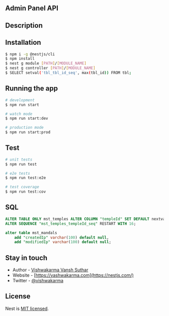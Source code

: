 ﻿## Admin Panel API


## Description


## Installation

```bash
$ npm i -g @nestjs/cli
$ npm install
$ nest g module [PATH]/[MODULE_NAME]
$ nest g controller [PATH]/[MODULE_NAME]
$ SELECT setval('tbl_tbl_id_seq', max(tbl_id)) FROM tbl;
```

## Running the app

```bash
# development
$ npm run start

# watch mode
$ npm run start:dev

# production mode
$ npm run start:prod
```

## Test

```bash
# unit tests
$ npm run test

# e2e tests
$ npm run test:e2e

# test coverage
$ npm run test:cov
```

## SQL
```sql
ALTER TABLE ONLY mst_temples ALTER COLUMN "templeId" SET DEFAULT nextval('"mst_temples_templeId_seq"'::regclass);
ALTER SEQUENCE "mst_temples_templeId_seq" RESTART WITH 16;

alter table mst_mandals
    add "createdIp" varchar(100) default null,
    add "modifiedIp" varchar(100) default null;

```

## Stay in touch

- Author - [Vishwakarma Vansh Suthar](https://kamilmysliwiec.com)
- Website - [https://vashwakarma.com](https://nestjs.com/)
- Twitter - [@vishwakarma](https://twitter.com/nestframework)

## License

Nest is [MIT licensed](LICENSE).
